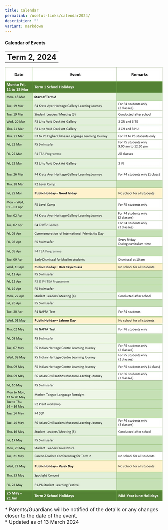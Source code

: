 ```yaml
---
title: Calendar
permalink: /useful-links/calendar2024/
description: ""
variant: markdown
---
```

#### **Calendar of Events**

<table>
	<tbody><tr>
		<th><font size="5">  
     Term 2, 2024
 </font></th>
</tr>
</tbody></table>

![](/images/Calendar%202024/Term_2_final_01_2024.jpg)
![](/images/Calendar%202024/Term_2_final_02_2024.jpg)
		
<font size="3">  
      * Parents/Guardians will be notified of the details or any changes closer to the date of the event.
</font><font size="3"><br>
</font><font size="3">
			* Updated as of 13 March 2024
</font><table>
	<tbody>
		<tr>
		</tr><tr></tr>
</tbody></table>